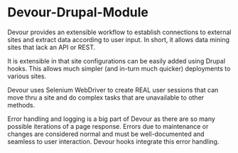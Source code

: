 Devour-Drupal-Module
====================

Devour provides an extensible workflow to establish connections to external sites and extract data according to user input. In short, it allows data mining sites that lack an API or REST.

It is extensible in that site configurations can be easily added using Drupal hooks. This allows much simpler (and in-turn much quicker) deployments to various sites. 

Devour uses Selenium WebDriver to create REAL user sessions that can move thru a site and do complex tasks that are unavailable to other methods. 

Error handling and logging is a big part of Devour as there are so many possible iterations of a page response. Errors due to maintenance or changes are considered normal and must be well-documented and seamless to user interaction. Devour hooks integrate this error handling.
